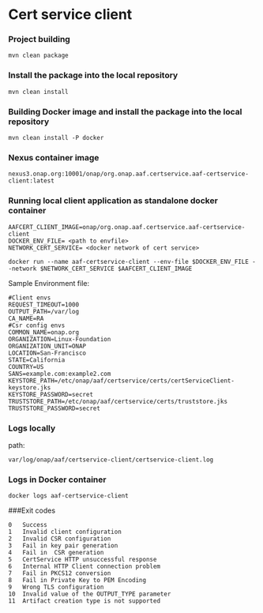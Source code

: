 # Cert service client

### Project building
```
mvn clean package
```
    
    
### Install the package into the local repository
```
mvn clean install
```     
    
### Building Docker image and  install the package into the local repository
```
mvn clean install -P docker
```   

### Nexus container image
```
nexus3.onap.org:10001/onap/org.onap.aaf.certservice.aaf-certservice-client:latest
```

### Running local client application as standalone docker container
```
AAFCERT_CLIENT_IMAGE=onap/org.onap.aaf.certservice.aaf-certservice-client
DOCKER_ENV_FILE= <path to envfile>
NETWORK_CERT_SERVICE= <docker network of cert service>
 
docker run --name aaf-certservice-client --env-file $DOCKER_ENV_FILE --network $NETWORK_CERT_SERVICE $AAFCERT_CLIENT_IMAGE
```
Sample Environment file:
```aidl
#Client envs
REQUEST_TIMEOUT=1000
OUTPUT_PATH=/var/log
CA_NAME=RA
#Csr config envs
COMMON_NAME=onap.org
ORGANIZATION=Linux-Foundation
ORGANIZATION_UNIT=ONAP
LOCATION=San-Francisco
STATE=California
COUNTRY=US
SANS=example.com:example2.com
KEYSTORE_PATH=/etc/onap/aaf/certservice/certs/certServiceClient-keystore.jks
KEYSTORE_PASSWORD=secret
TRUSTSTORE_PATH=/etc/onap/aaf/certservice/certs/truststore.jks
TRUSTSTORE_PASSWORD=secret
```

### Logs locally

path: 
```
var/log/onap/aaf/certservice-client/certservice-client.log
```    
### Logs in Docker container
```
docker logs aaf-certservice-client
```
###Exit codes
```
0	Success
1	Invalid client configuration
2	Invalid CSR configuration 
3	Fail in key pair generation
4	Fail in  CSR generation
5	CertService HTTP unsuccessful response
6	Internal HTTP Client connection problem
7	Fail in PKCS12 conversion
8	Fail in Private Key to PEM Encoding
9	Wrong TLS configuration
10	Invalid value of the OUTPUT_TYPE parameter
11	Artifact creation type is not supported
